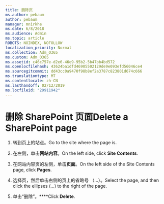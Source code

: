 ```yaml
---
title: 删除页
ms.author: pebaum
author: pebaum
manager: mnirkhe
ms.date: 6/8/2018
ms.audience: Admin
ms.topic: article
ROBOTS: NOINDEX, NOFOLLOW
localization_priority: Normal
ms.collection: Adm_O365
ms.custom: Adm_O365
ms.assetid: c46c757e-d2e6-46e9-95b2-5b47bb4bd572
ms.openlocfilehash: 43624ba1dfd46905502129de9e093efd56046ce4
ms.sourcegitcommit: dd43cc0a9470f98b8ef2a3787c823801d674c666
ms.translationtype: MT
ms.contentlocale: zh-CN
ms.lasthandoff: 02/12/2019
ms.locfileid: "29911942"
---
```

# <a name="delete-a-sharepoint-page"></a><span data-ttu-id="a4984-102">删除 SharePoint 页面</span><span class="sxs-lookup"><span data-stu-id="a4984-102">Delete a SharePoint page</span></span>

1. <span data-ttu-id="a4984-103">转到页上的站点。</span><span class="sxs-lookup"><span data-stu-id="a4984-103">Go to the site where the page is.</span></span>
    
2. <span data-ttu-id="a4984-104">在左侧，单击**网站内容**。</span><span class="sxs-lookup"><span data-stu-id="a4984-104">On the left side, click **Site Contents**.</span></span>
    
3. <span data-ttu-id="a4984-105">在网站内容页的左侧，单击**页面**。</span><span class="sxs-lookup"><span data-stu-id="a4984-105">On the left side of the Site Contents page, click **Pages**.</span></span>
    
4. <span data-ttu-id="a4984-106">选择页，然后单击右侧的页上的省略号 （...）。</span><span class="sxs-lookup"><span data-stu-id="a4984-106">Select the page, and then click the ellipses (...) to the right of the page.</span></span>
    
5. <span data-ttu-id="a4984-107">单击“删除”。\*\*\*\*</span><span class="sxs-lookup"><span data-stu-id="a4984-107">Click **Delete**.</span></span>
    

